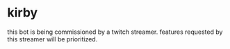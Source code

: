 # kirby
this bot is being commissioned by a twitch streamer. features requested by this streamer will be prioritized.
